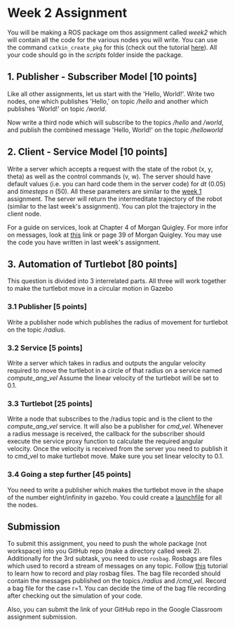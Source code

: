 # Week 2 Assignment

You will be making a ROS package om thos assignment called *week2* which will contain all the code for the various nodes you will write. You can use the command `catkin_create_pkg` for this (check out the tutorial [here](http://http://wiki.ros.org/ROS/Tutorials/CreatingPackage "here")). All your code should go in the *scripts* folder inside the package. 

## 1. Publisher - Subscriber Model [10 points]
Like all other assignments, let us start with the 'Hello, World!'. Write two nodes, one which publishes 'Hello,' on topic */hello* and another which publishes 'World!' on topic */world*. 

Now write a third node which will subscribe to the topics */hello* and */world*, and publish the combined message 'Hello, World!' on the topic */helloworld*

## 2. Client - Service Model [10 points]
Write a server which accepts a request with the state of the robot (x, y, theta) as well as the control commands (v, w). The server should have default values (i.e. you can hard code them in the server code) for *dt* (0.05) and *timesteps n* (50). All these parameters are similar to the [week 1](http://https://github.com/ERC-BPGC/QSTP_Robot-Automation-using-ROS_2021/blob/main/WEEK%201/ASSIGNMENT.md "week 1") assignment. The server will return the intermeditate trajectory of the robot (similar to the last week's assignment). You can plot the trajectory in the client node.

For a guide on services, look at Chapter 4 of Morgan Quigley. For more infor on messages, look at [this](http://http://wiki.ros.org/ROS/Tutorials/CreatingMsgAndSrv "this") link or page 39 of Morgan Quigley. You may use the code you
have written in last week's assignment.

## 3. Automation of Turtlebot [80 points]
This question is divided into 3 interrelated parts. All three will work together to make
the turtlebot move in a circular motion in Gazebo

### 3.1 Publisher [5 points]
Write a publisher node which publishes the radius of movement for turtlebot on the
topic */radius.*
### 3.2 Service [5 points]
Write a server which takes in radius and outputs the angular velocity required to move the turtlebot in a circle of that radius on a service named *compute_ang_vel* Assume the linear velocity of the turtlebot will be set to 0.1.
### 3.3 Turtlebot [25 points]
Write a node that subscribes to the /radius topic and is the client to the *compute_ang_vel* service. It will also be a publisher for *cmd_vel*. Whenever a radius message is received, the callback for the subscriber should execute the service proxy function to calculate the required angular velocity. Once the velocity is received from the server you need to publish it to cmd_vel to make turtlebot move. Make sure you set linear velocity to 0.1.
### 3.4 Going a step further [45 points]
You need to write a publisher which makes the turtlebot move in the shape of the number eight/infinity in gazebo. You could create a [launchfile](https://www.youtube.com/watch?v=pCBwos89fI0) for all the nodes.

## Submission
To submit this assignment, you need to push the whole package (not workspace) into you GitHub repo (make a directory called week 2). Additionally for the 3rd subtask, you need to use `rosbag`. Rosbags are files which used to record a stream of messages on any topic. Follow [this](http://http://wiki.ros.org/rosbag/Tutorials/Recording%20and%20playing%20back%20data "this") tutorial to learn how to record and play rosbag files. The bag file recorded should contain the messages published on the topics */radius* and */cmd_vel*. Record a bag file for the case r=1. You can decide the time of the bag file recording after checking out the simulation of your code.

Also, you can submit the link of your GitHub repo in the Google Classroom assignment submission.
